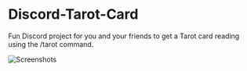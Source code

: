 # Discord-Tarot-Card
Fun Discord project for you and your friends to get a Tarot card reading using the /tarot command.

![Screenshots](https://github.com/permach-tech/Discord-Tarot-Card/screenshots/command.png)
